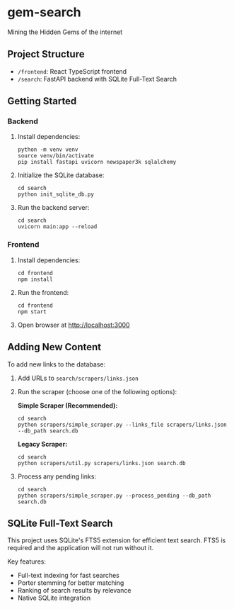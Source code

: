 # gem-search
Mining the Hidden Gems of the internet

## Project Structure

- `/frontend`: React TypeScript frontend
- `/search`: FastAPI backend with SQLite Full-Text Search

## Getting Started

### Backend

1. Install dependencies:
   ```
   python -m venv venv
   source venv/bin/activate
   pip install fastapi uvicorn newspaper3k sqlalchemy
   ```

2. Initialize the SQLite database:
   ```
   cd search
   python init_sqlite_db.py
   ```

3. Run the backend server:
   ```
   cd search
   uvicorn main:app --reload
   ```

### Frontend

1. Install dependencies:
   ```
   cd frontend
   npm install
   ```

2. Run the frontend:
   ```
   cd frontend
   npm start
   ```

3. Open browser at [http://localhost:3000](http://localhost:3000)

## Adding New Content

To add new links to the database:

1. Add URLs to `search/scrapers/links.json`
2. Run the scraper (choose one of the following options):

   **Simple Scraper (Recommended):**
   ```
   cd search
   python scrapers/simple_scraper.py --links_file scrapers/links.json --db_path search.db
   ```
   
   **Legacy Scraper:**
   ```
   cd search
   python scrapers/util.py scrapers/links.json search.db
   ```

3. Process any pending links:
   ```
   cd search
   python scrapers/simple_scraper.py --process_pending --db_path search.db
   ```

## SQLite Full-Text Search

This project uses SQLite's FTS5 extension for efficient text search. FTS5 is required and the application will not run without it.

Key features:
- Full-text indexing for fast searches
- Porter stemming for better matching
- Ranking of search results by relevance
- Native SQLite integration